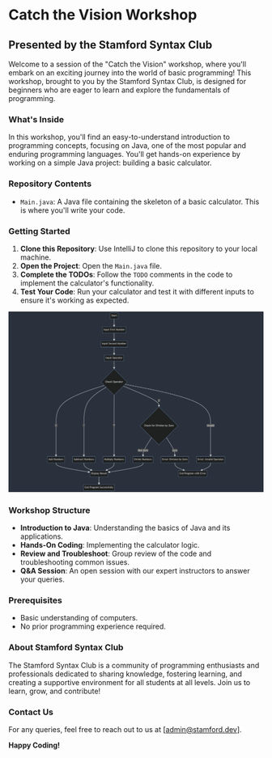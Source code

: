 # Catch the Vision Workshop
## Presented by the Stamford Syntax Club

Welcome to a session of the "Catch the Vision" workshop, where you'll embark on an exciting journey into the world of basic programming! This workshop, brought to you by the Stamford Syntax Club, is designed for beginners who are eager to learn and explore the fundamentals of programming.

### What's Inside
In this workshop, you'll find an easy-to-understand introduction to programming concepts, focusing on Java, one of the most popular and enduring programming languages. You'll get hands-on experience by working on a simple Java project: building a basic calculator.

### Repository Contents
- `Main.java`: A Java file containing the skeleton of a basic calculator. This is where you'll write your code.

### Getting Started
1. **Clone this Repository**: Use IntelliJ to clone this repository to your local machine.
2. **Open the Project**: Open the `Main.java` file.
3. **Complete the TODOs**: Follow the `TODO` comments in the code to implement the calculator's functionality.
4. **Test Your Code**: Run your calculator and test it with different inputs to ensure it's working as expected.

![Diagram of the intended structure of the calculator application](/assets/diagram_calculator.png)

### Workshop Structure
- **Introduction to Java**: Understanding the basics of Java and its applications.
- **Hands-On Coding**: Implementing the calculator logic.
- **Review and Troubleshoot**: Group review of the code and troubleshooting common issues.
- **Q&A Session**: An open session with our expert instructors to answer your queries.

### Prerequisites
- Basic understanding of computers.
- No prior programming experience required.

### About Stamford Syntax Club
The Stamford Syntax Club is a community of programming enthusiasts and professionals dedicated to sharing knowledge, fostering learning, and creating a supportive environment for all students at all levels. Join us to learn, grow, and contribute!

### Contact Us
For any queries, feel free to reach out to us at [admin@stamford.dev].

**Happy Coding!**

